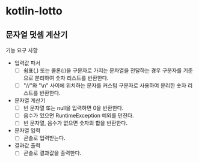 # kotlin-lotto

## 문자열 덧셈 계산기

기능 요구 사항

- 입력값 파서
  - [ ] 쉼표(,) 또는 콜론(:)을 구분자로 가지는 문자열을 전달하는 경우 구분자를 기준으로 분리하여 숫자 리스트를 반환한다.
  - [ ] "//"와 "\n" 사이에 위치하는 문자를 커스텀 구분자로 사용하여 분리한 숫자 리스트를 반환한다.
- 문자열 계산기
  - [ ] 빈 문자열 또는 null을 입력하면 0을 반환한다.
  - [ ] 음수가 있으면 RuntimeException 예외를 던진다.
  - [ ] 빈 문자열, 음수가 없으면 숫자의 합을 반환한다.
- 문자열 입력
  - [ ] 콘솔로 입력받는다.
- 결과값 출력
  - [ ] 콘솔로 결과값을 출력한다.
